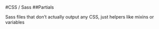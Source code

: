 #CSS / Sass
##Partials

Sass files that don’t actually output any CSS, just helpers like mixins or variables